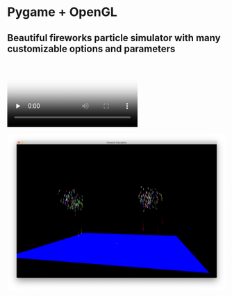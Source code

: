 # Pygame + OpenGL

## __Beautiful fireworks particle simulator with many customizable options and parameters__

<video id="video" controls="" preload="none" poster="./poster.png">
<source id="mp4" src="video.mp4" type="video/mp4">
</video>


![image](poster.png)